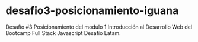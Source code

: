 # desafio3-posicionamiento-iguana
Desafío #3 Posicionamiento del modulo 1 Introducción al Desarrollo Web del Bootcamp Full Stack Javascript Desafío Latam.

